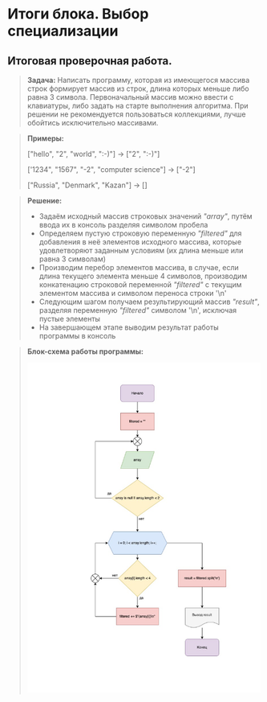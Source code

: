 # **Итоги блока. Выбор специализации**

## Итоговая проверочная работа.

> **Задача:** Написать программу, которая из имеющегося массива строк формирует массив из строк, длина которых меньше либо равна 3 символа. Первоначальный массив можно ввести с клавиатуры, либо задать на старте выполнения алгоритма. При решении не рекомендуется пользоваться коллекциями, лучше обойтись исключительно массивами.

> **Примеры:**
>
> ["hello", "2", "world", ":-)"] -> ["2", ":-)"]
>
> ['1234", "1567", "-2", "computer science"] -> ["-2"]
>
> ["Russia", "Denmark", "Kazan"] -> []

> **Решение:**
>
> - Задаём исходный массив строковых значений *"array"*, путём ввода их в консоль разделяя символом пробела
> - Определяем пустую строковую переменную *"filtered"* для добавления в неё элементов исходного массива, которые удовлетворяют заданным условиям (их длина меньше или равна 3 символам)
> - Производим перебор элементов массива, в случае, если длина текущего элемента меньше 4 символов, производим конкатенацию строковой переменной *"filtered"* с текущим элементом массива и символом переноса строки '\n'
> - Следующим шагом получаем результирующий массив *"result"*, разделяя переменную *"filtered"* символом '\n', исключая пустые элементы
> - На завершающем этапе выводим результат работы программы в консоль

> **Блок-схема работы программы:**
>
> ![Блок-схема](choosing-specialization.jpg)